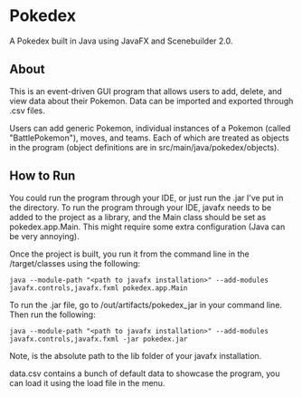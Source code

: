 # Pokedex

A Pokedex built in Java using JavaFX and Scenebuilder 2.0.

## About

This is an event-driven GUI program that allows users to add, delete,
and view data about their Pokemon. Data can be imported and 
exported through .csv files.

Users can add generic Pokemon, individual instances of a Pokemon (called "BattlePokemon"), moves, and teams. Each of which
are treated as objects in the program (object definitions are in src/main/java/pokedex/objects).

## How to Run

You could run the program through your IDE,
or just run the .jar I've put in the directory. To run the program through your IDE, javafx needs
to be added to the project as a library, and the Main class should be set as 
pokedex.app.Main. This might require some extra configuration (Java can be very annoying). 

Once the project is built, you run it from the command line in the /target/classes using the following:

`java --module-path "<path to javafx installation>" --add-modules javafx.controls,javafx.fxml pokedex.app.Main`

To run the .jar file, go to /out/artifacts/pokedex_jar in your command line. Then run the following: 

`java --module-path "<path to javafx installation>" --add-modules javafx.controls,javafx.fxml -jar pokedex.jar`

Note, <path to javafx installation> is the absolute path to the lib folder of your javafx installation.

data.csv contains a bunch of default data to showcase the program, you can load it using the load file in the menu.